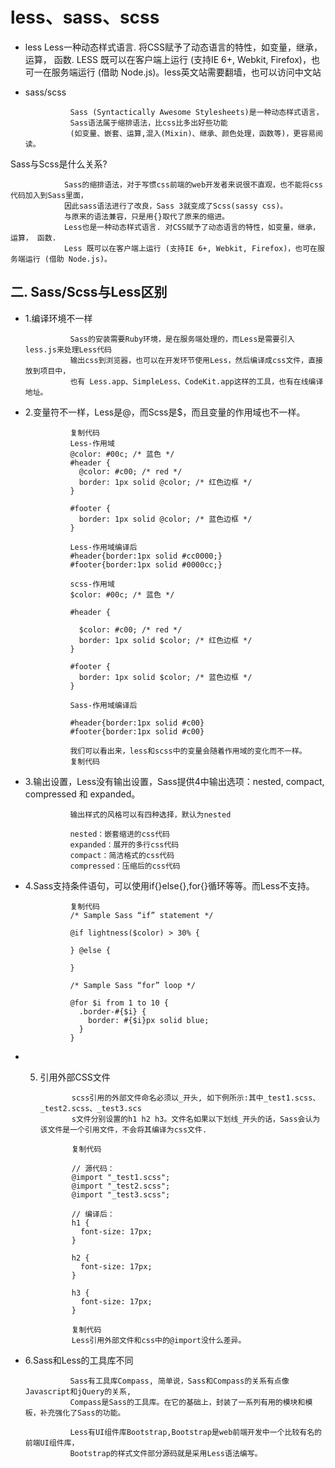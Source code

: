 # less、sass、scss #

- less
                Less一种动态样式语言. 将CSS赋予了动态语言的特性，如变量，继承，运算， 函数.
                LESS 既可以在客户端上运行 (支持IE 6+, Webkit, Firefox)，也可一在服务端运行 
                (借助 Node.js)。less英文站需要翻墙，也可以访问中文站
                
- sass/scss

                Sass (Syntactically Awesome Stylesheets)是一种动态样式语言，
                Sass语法属于缩排语法，比css比多出好些功能
                (如变量、嵌套、运算,混入(Mixin)、继承、颜色处理，函数等)，更容易阅读。
                
Sass与Scss是什么关系?
                
                Sass的缩排语法，对于写惯css前端的web开发者来说很不直观，也不能将css代码加入到Sass里面，
                因此sass语法进行了改良，Sass 3就变成了Scss(sassy css)。
                与原来的语法兼容，只是用{}取代了原来的缩进。
                Less也是一种动态样式语言. 对CSS赋予了动态语言的特性，如变量，继承，运算， 函数. 
                Less 既可以在客户端上运行 (支持IE 6+, Webkit, Firefox)，也可在服务端运行 (借助 Node.js)。

## 二. Sass/Scss与Less区别 ##

- 1.编译环境不一样

                Sass的安装需要Ruby环境，是在服务端处理的，而Less是需要引入less.js来处理Less代码
                输出css到浏览器，也可以在开发环节使用Less，然后编译成css文件，直接放到项目中，
                也有 Less.app、SimpleLess、CodeKit.app这样的工具，也有在线编译地址。

- 2.变量符不一样，Less是@，而Scss是$，而且变量的作用域也不一样。
                
                复制代码
                Less-作用域
                @color: #00c; /* 蓝色 */
                #header {
                  @color: #c00; /* red */
                  border: 1px solid @color; /* 红色边框 */
                }

                #footer {
                  border: 1px solid @color; /* 蓝色边框 */
                }

                Less-作用域编译后
                #header{border:1px solid #cc0000;}
                #footer{border:1px solid #0000cc;}

                scss-作用域
                $color: #00c; /* 蓝色 */

                #header {

                  $color: #c00; /* red */
                  border: 1px solid $color; /* 红色边框 */
                }

                #footer {
                  border: 1px solid $color; /* 蓝色边框 */
                }

                Sass-作用域编译后

                #header{border:1px solid #c00}
                #footer{border:1px solid #c00}

                我们可以看出来，less和scss中的变量会随着作用域的变化而不一样。
                复制代码


- 3.输出设置，Less没有输出设置，Sass提供4中输出选项：nested, compact, compressed 和 expanded。

                输出样式的风格可以有四种选择，默认为nested

                nested：嵌套缩进的css代码
                expanded：展开的多行css代码
                compact：简洁格式的css代码
                compressed：压缩后的css代码
                
- 4.Sass支持条件语句，可以使用if{}else{},for{}循环等等。而Less不支持。

                复制代码
                /* Sample Sass “if” statement */

                @if lightness($color) > 30% {

                } @else {

                }

                /* Sample Sass “for” loop */

                @for $i from 1 to 10 {
                  .border-#{$i} {
                    border: #{$i}px solid blue;
                  }
                }
                
- 5. 引用外部CSS文件

                scss引用的外部文件命名必须以_开头, 如下例所示:其中_test1.scss、_test2.scss、_test3.scs
                s文件分别设置的h1 h2 h3。文件名如果以下划线_开头的话，Sass会认为该文件是一个引用文件，不会将其编译为css文件.

                复制代码

                // 源代码：
                @import "_test1.scss";
                @import "_test2.scss";
                @import "_test3.scss";

                // 编译后：
                h1 {
                  font-size: 17px;
                }

                h2 {
                  font-size: 17px;
                }

                h3 {
                  font-size: 17px;
                }

                复制代码
                Less引用外部文件和css中的@import没什么差异。

- 6.Sass和Less的工具库不同

                Sass有工具库Compass, 简单说，Sass和Compass的关系有点像Javascript和jQuery的关系,
                Compass是Sass的工具库。在它的基础上，封装了一系列有用的模块和模板，补充强化了Sass的功能。

                Less有UI组件库Bootstrap,Bootstrap是web前端开发中一个比较有名的前端UI组件库，
                Bootstrap的样式文件部分源码就是采用Less语法编写。
